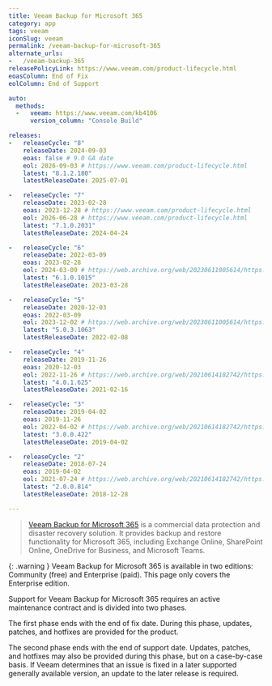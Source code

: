 ```yaml
---
title: Veeam Backup for Microsoft 365
category: app
tags: veeam
iconSlug: veeam
permalink: /veeam-backup-for-microsoft-365
alternate_urls:
-   /veeam-backup-365
releasePolicyLink: https://www.veeam.com/product-lifecycle.html
eoasColumn: End of Fix
eolColumn: End of Support

auto:
  methods:
  -   veeam: https://www.veeam.com/kb4106
      version_column: "Console Build"

releases:
-   releaseCycle: "8"
    releaseDate: 2024-09-03
    eoas: false # 9.0 GA date
    eol: 2026-09-03 # https://www.veeam.com/product-lifecycle.html
    latest: "8.1.2.180"
    latestReleaseDate: 2025-07-01

-   releaseCycle: "7"
    releaseDate: 2023-02-28
    eoas: 2023-12-28 # https://www.veeam.com/product-lifecycle.html
    eol: 2026-06-28 # https://www.veeam.com/product-lifecycle.html
    latest: "7.1.0.2031"
    latestReleaseDate: 2024-04-24

-   releaseCycle: "6"
    releaseDate: 2022-03-09
    eoas: 2023-02-28
    eol: 2024-03-09 # https://web.archive.org/web/20230611005614/https://www.veeam.com/product-lifecycle.html
    latest: "6.1.0.1015"
    latestReleaseDate: 2023-03-28

-   releaseCycle: "5"
    releaseDate: 2020-12-03
    eoas: 2022-03-09
    eol: 2023-12-02 # https://web.archive.org/web/20230611005614/https://www.veeam.com/product-lifecycle.html
    latest: "5.0.3.1063"
    latestReleaseDate: 2022-02-08

-   releaseCycle: "4"
    releaseDate: 2019-11-26
    eoas: 2020-12-03
    eol: 2022-11-26 # https://web.archive.org/web/20210614182742/https://www.veeam.com/product-lifecycle.html
    latest: "4.0.1.625"
    latestReleaseDate: 2021-02-16

-   releaseCycle: "3"
    releaseDate: 2019-04-02
    eoas: 2019-11-26
    eol: 2022-04-02 # https://web.archive.org/web/20210614182742/https://www.veeam.com/product-lifecycle.html
    latest: "3.0.0.422"
    latestReleaseDate: 2019-04-02

-   releaseCycle: "2"
    releaseDate: 2018-07-24
    eoas: 2019-04-02
    eol: 2021-07-24 # https://web.archive.org/web/20210614182742/https://www.veeam.com/product-lifecycle.html
    latest: "2.0.0.814"
    latestReleaseDate: 2018-12-28

---
```


> [Veeam Backup for Microsoft 365](https://www.veeam.com/products/saas/backup-microsoft-office-365.html)
> is a commercial data protection and disaster recovery solution. It provides backup and restore
> functionality for Microsoft 365, including Exchange Online, SharePoint Online, OneDrive for Business,
> and Microsoft Teams.

{: .warning }
Veeam Backup for Microsoft 365 is available in two editions: Community (free) and Enterprise (paid).
This page only covers the Enterprise edition.

Support for Veeam Backup for Microsoft 365 requires an active maintenance contract and is divided
into two phases.

The first phase ends with the end of fix date. During this phase, updates, patches, and hotfixes
are provided for the product.

The second phase ends with the end of support date. Updates, patches, and hotfixes may also be
provided during this phase, but on a case-by-case basis. If Veeam determines that an issue is fixed
in a later supported generally available version, an update to the later release is required.
